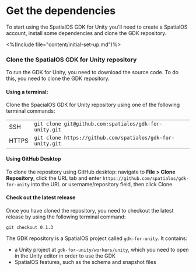 # Get the dependencies



To start using the SpatialOS GDK for Unity you'll need to create a SpatialOS account, install some dependencies and clone the GDK repository.

<%(Include file="content/initial-set-up.md")%>

### Clone the SpatialOS GDK for Unity repository

To run the GDK for Unity, you need to download the source code. To do this, you need to clone the GDK repository.

#### Using a terminal:

Clone the SpacialOS GDK for Unity repository using one of the following terminal commands:

|     |     |
| --- | --- |
| SSH | `git clone git@github.com:spatialos/gdk-for-unity.git` |
| HTTPS | `git clone https://github.com/spatialos/gdk-for-unity.git` |

#### Using GitHub Desktop

To clone the repository using GitHub desktop: navigate to **File > Clone Repository**, click the URL tab and enter `https://github.com/spatialos/gdk-for-unity` into the URL or username/repository field, then click Clone. 

#### Check out the latest release

Once you have cloned the repository, you need to checkout the latest release by using the following terminal command: 

`git checkout 0.1.3`

The GDK repository is a SpatialOS project called `gdk-for-unity`. It contains:

  * a Unity project at `gdk-for-unity/workers/unity`, which you need to open in the Unity editor in order to use the GDK
  * SpatialOS features, such as the schema and snapshot files

